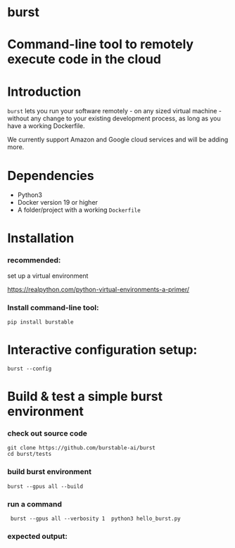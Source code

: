 # burst
Command-line tool to remotely execute code in the cloud
=======
# Introduction

`burst` lets you run your software remotely - on any sized virtual machine - without any change to your existing development process, as long as you have a working Dockerfile.

We currently support Amazon and Google cloud services and will be adding more.

# Dependencies

* Python3 
* Docker version 19 or higher
* A folder/project with a working `Dockerfile`

# Installation 
### recommended: 
set up a virtual environment 

https://realpython.com/python-virtual-environments-a-primer/

### Install command-line tool:

    pip install burstable

# Interactive configuration setup:

    burst --config

# Build & test a simple burst environment

### check out source code

    git clone https://github.com/burstable-ai/burst
    cd burst/tests

### build burst environment

    burst --gpus all --build
 
 ### run a command
 
     burst --gpus all --verbosity 1  python3 hello_burst.py
 
 ### expected output:
 
 